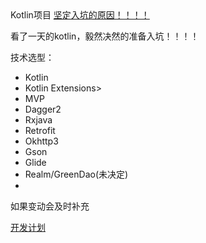 <head>Kotlin项目</head>
<a href="./reason/reason.md">坚定入坑的原因！！！！</a>
<p>看了一天的kotlin，毅然决然的准备入坑！！！！</p>
<head>技术选型：</head>
<ul>
    <li>Kotlin</li>
    <li>Kotlin Extensions></li>
    <li>MVP</li>
    <li>Dagger2</li>
    <li>Rxjava</li>
    <li>Retrofit</li>
    <li>Okhttp3</li>
    <li>Gson</li>
    <li>Glide</li>
    <li>Realm/GreenDao(未决定)</li>
    <li></li>
</ul>

<p>如果变动会及时补充<p/>

<a href="./reason/plan.md">开发计划</a>